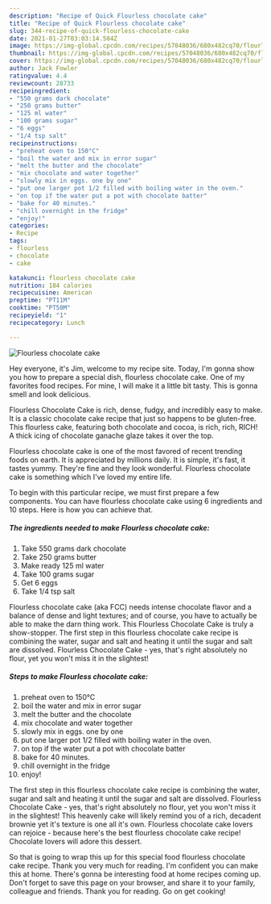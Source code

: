 ```yaml
---
description: "Recipe of Quick Flourless chocolate cake"
title: "Recipe of Quick Flourless chocolate cake"
slug: 344-recipe-of-quick-flourless-chocolate-cake
date: 2021-01-27T03:03:14.584Z
image: https://img-global.cpcdn.com/recipes/57048036/680x482cq70/flourless-chocolate-cake-recipe-main-photo.jpg
thumbnail: https://img-global.cpcdn.com/recipes/57048036/680x482cq70/flourless-chocolate-cake-recipe-main-photo.jpg
cover: https://img-global.cpcdn.com/recipes/57048036/680x482cq70/flourless-chocolate-cake-recipe-main-photo.jpg
author: Jack Fowler
ratingvalue: 4.4
reviewcount: 28733
recipeingredient:
- "550 grams dark chocolate"
- "250 grams butter"
- "125 ml water"
- "100 grams sugar"
- "6 eggs"
- "1/4 tsp salt"
recipeinstructions:
- "preheat oven to 150°C"
- "boil the water and mix in error sugar"
- "melt the butter and the chocolate"
- "mix chocolate and water together"
- "slowly mix in eggs. one by one"
- "put one larger pot 1/2 filled with boiling water in the oven."
- "on top if the water put a pot with chocolate batter"
- "bake for 40 minutes."
- "chill overnight in the fridge"
- "enjoy!"
categories:
- Recipe
tags:
- flourless
- chocolate
- cake

katakunci: flourless chocolate cake 
nutrition: 184 calories
recipecuisine: American
preptime: "PT11M"
cooktime: "PT50M"
recipeyield: "1"
recipecategory: Lunch

---
```



![Flourless chocolate cake](https://img-global.cpcdn.com/recipes/57048036/680x482cq70/flourless-chocolate-cake-recipe-main-photo.jpg)

Hey everyone, it's Jim, welcome to my recipe site. Today, I'm gonna show you how to prepare a special dish, flourless chocolate cake. One of my favorites food recipes. For mine, I will make it a little bit tasty. This is gonna smell and look delicious.

Flourless Chocolate Cake is rich, dense, fudgy, and incredibly easy to make. It is a classic chocolate cake recipe that just so happens to be gluten-free. This flourless cake, featuring both chocolate and cocoa, is rich, rich, RICH! A thick icing of chocolate ganache glaze takes it over the top.

Flourless chocolate cake is one of the most favored of recent trending foods on earth. It is appreciated by millions daily. It is simple, it's fast, it tastes yummy. They're fine and they look wonderful. Flourless chocolate cake is something which I've loved my entire life.


To begin with this particular recipe, we must first prepare a few components. You can have flourless chocolate cake using 6 ingredients and 10 steps. Here is how you can achieve that.

<!--inarticleads1-->

##### The ingredients needed to make Flourless chocolate cake:

1. Take 550 grams dark chocolate
1. Take 250 grams butter
1. Make ready 125 ml water
1. Take 100 grams sugar
1. Get 6 eggs
1. Take 1/4 tsp salt


Flourless chocolate cake (aka FCC) needs intense chocolate flavor and a balance of dense and light textures; and of course, you have to actually be able to make the darn thing work. This Flourless Chocolate Cake is truly a show-stopper. The first step in this flourless chocolate cake recipe is combining the water, sugar and salt and heating it until the sugar and salt are dissolved. Flourless Chocolate Cake - yes, that&#39;s right absolutely no flour, yet you won&#39;t miss it in the slightest! 

<!--inarticleads2-->

##### Steps to make Flourless chocolate cake:

1. preheat oven to 150°C
1. boil the water and mix in error sugar
1. melt the butter and the chocolate
1. mix chocolate and water together
1. slowly mix in eggs. one by one
1. put one larger pot 1/2 filled with boiling water in the oven.
1. on top if the water put a pot with chocolate batter
1. bake for 40 minutes.
1. chill overnight in the fridge
1. enjoy!


The first step in this flourless chocolate cake recipe is combining the water, sugar and salt and heating it until the sugar and salt are dissolved. Flourless Chocolate Cake - yes, that&#39;s right absolutely no flour, yet you won&#39;t miss it in the slightest! This heavenly cake will likely remind you of a rich, decadent brownie yet it&#39;s texture is one all it&#39;s own. Flourless chocolate cake lovers can rejoice - because here&#39;s the best flourless chocolate cake recipe! Chocolate lovers will adore this dessert. 

So that is going to wrap this up for this special food flourless chocolate cake recipe. Thank you very much for reading. I'm confident you can make this at home. There's gonna be interesting food at home recipes coming up. Don't forget to save this page on your browser, and share it to your family, colleague and friends. Thank you for reading. Go on get cooking!
